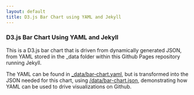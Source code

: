 ```yaml
---
layout: default
title: D3.js Bar Chart using YAML and Jekyll
---
```


<link rel="stylesheet" type="text/css" href="styles.css">
<h3>D3.js Bar Chart Using YAML and Jekyll</h3>
<p>This is a D3.js bar chart that is driven from dynamically generated JSON, from YAML stored in the _data folder within this Github Pages repository running Jekyll.</p>
<div id="chart"></div>
<p>The YAML can be found in <a href="https://github.com/kinlane/d3-js-using-yaml-jekyll/tree/gh-pages/_data" target="_blank">_data/bar-chart.yaml</a>, but is transformed into the JSON needed for this chart, using <a href="https://github.com/kinlane/d3-js-using-yaml-jekyll/blob/gh-pages/data/bar-chart.json" target="_blank">/data/bar-chart.json</a>, demonstrating how YAML can be used to drive visualizations on Github.</p>
<script src="Charts/barChart.js"></script>
<script>
createBarChart();
</script>